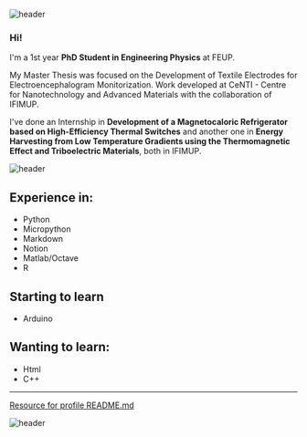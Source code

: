 ![header](https://capsule-render.vercel.app/api?type=waving&color=6495ED&height=200&section=header&text=About%20me&fontSize=90&fontColor=FFFFFF&fontAlign=30)
### Hi!

I'm a 1st year **PhD Student in Engineering Physics** at FEUP.

My Master Thesis was focused on the Development of Textile Electrodes for Electroencephalogram Monitorization. Work developed at CeNTI - Centre for Nanotechnology and Advanced Materials with the collaboration of IFIMUP.

I've done an Internship in **Development of a Magnetocaloric Refrigerator based on High-Efficiency Thermal Switches** and another one in **Energy Harvesting from Low Temperature Gradients using the Thermomagnetic Effect and Triboelectric Materials**, both in IFIMUP.


![header](https://capsule-render.vercel.app/api?type=soft&color=aac5f5&height=70&section=header&animation=twinkling&text=Languages&fontSize=30&fontAlign=10&fontColor=FFFFFF)

## Experience in:
- Python
- Micropython
- Markdown
- Notion
- Matlab/Octave
- R

## Starting to learn
- Arduino

## Wanting to learn:
- Html
- C++
___
[Resource for profile README.md](https://github.com/kyechan99/capsule-render)

![header](https://capsule-render.vercel.app/api?type=waving&color=6495ED&height=100&section=footer&fontSize=90&fontColor=FFFFFF)
